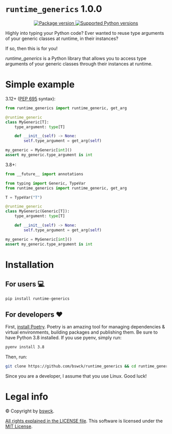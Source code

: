 # `runtime_generics` 1.0.0
<p align="center">
<a href="https://pypi.org/project/runtime_generics" target="_blank">
    <img src="https://img.shields.io/pypi/v/runtime_generics?color=%2334D058&label=PyPI Package" alt="Package version">
</a>
<a href="https://pypi.org/project/runtime_generics" target="_blank">
    <img src="https://img.shields.io/pypi/pyversions/runtime_generics.svg?label=Python" alt="Supported Python versions">
</a>
</p>

Highly into typing your Python code? Ever wanted to reuse type arguments of your generic classes at runtime, in their instances?

If so, then this is for you!

_runtime_generics_ is a Python library that allows you to access type arguments of your generic classes through their instances at runtime.

# Simple example
3.12+ ([PEP 695](https://peps.python.org/pep-0695) syntax):
```python
from runtime_generics import runtime_generic, get_arg

@runtime_generic
class MyGeneric[T]:
    type_argument: type[T]

    def __init__(self) -> None:
        self.type_argument = get_arg(self)

my_generic = MyGeneric[int]()
assert my_generic.type_argument is int
```

3.8+:

```python
from __future__ import annotations

from typing import Generic, TypeVar
from runtime_generics import runtime_generic, get_arg

T = TypeVar("T")

@runtime_generic
class MyGeneric(Generic[T]):
    type_argument: type[T]

    def __init__(self) -> None:
        self.type_argument = get_arg(self)

my_generic = MyGeneric[int]()
assert my_generic.type_argument is int
```

# Installation

## For users 💻
```bash
pip install runtime-generics
```

## For developers ❤️
First, [install Poetry](https://python-poetry.org/docs/#installation).
Poetry is an amazing tool for managing dependencies & virtual environments, building packages and publishing them.
Be sure to have Python 3.8 installed. If you use pyenv, simply run:
```bash
pyenv install 3.8
```

Then, run:
```bash
git clone https://github.com/bswck/runtime_generics && cd runtime_generics && ./install && poetry shell
```

Since you are a developer, I assume that you use Linux.
Good luck!

# Legal info
© Copyright by [bswck](https://github.com/bswck).

[All rights explained in the LICENSE file](/LICENSE).
This software is licensed under the [MIT License](https://opensource.org/licenses/MIT).
